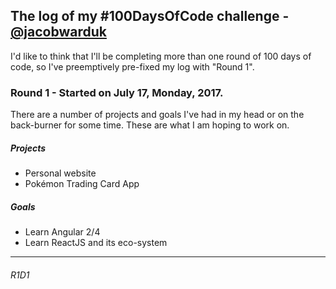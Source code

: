 ## The log of my #100DaysOfCode challenge - [@jacobwarduk](https://github.com/jacobwarduk)

I'd like to think that I'll be completing more than one round of 100 days of code, so I've preemptively pre-fixed my log with "Round 1". 

### Round 1 - Started on July 17, Monday, 2017.

There are a number of projects and goals I've had in my head or on the back-burner for some time. These are what I am hoping to work on.

##### Projects
 - Personal website
 - Pokémon Trading Card App
 
 ##### Goals
 - Learn Angular 2/4
 - Learn ReactJS and its eco-system

---

###### R1D1
